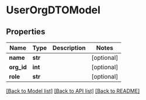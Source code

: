 # UserOrgDTOModel

## Properties
Name | Type | Description | Notes
------------ | ------------- | ------------- | -------------
**name** | **str** |  | [optional] 
**org_id** | **int** |  | [optional] 
**role** | **str** |  | [optional] 

[[Back to Model list]](../README.md#documentation-for-models) [[Back to API list]](../README.md#documentation-for-api-endpoints) [[Back to README]](../README.md)


